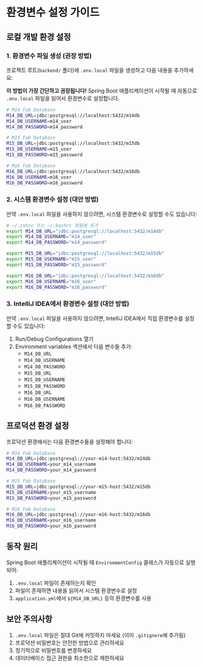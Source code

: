 # 환경변수 설정 가이드

## 로컬 개발 환경 설정

### 1. 환경변수 파일 생성 (권장 방법)

프로젝트 루트(`backend/` 폴더)에 `.env.local` 파일을 생성하고 다음 내용을 추가하세요:

**이 방법이 가장 간단하고 권장됩니다!** Spring Boot 애플리케이션이 시작될 때 자동으로 `.env.local` 파일을 읽어서 환경변수로 설정합니다.

```bash
# M14 Fab Database
M14_DB_URL=jdbc:postgresql://localhost:5432/m14db
M14_DB_USERNAME=m14_user
M14_DB_PASSWORD=m14_password

# M15 Fab Database
M15_DB_URL=jdbc:postgresql://localhost:5432/m15db
M15_DB_USERNAME=m15_user
M15_DB_PASSWORD=m15_password

# M16 Fab Database
M16_DB_URL=jdbc:postgresql://localhost:5432/m16db
M16_DB_USERNAME=m16_user
M16_DB_PASSWORD=m16_password
```

### 2. 시스템 환경변수 설정 (대안 방법)

만약 `.env.local` 파일을 사용하지 않으려면, 시스템 환경변수로 설정할 수도 있습니다:

```bash
# ~/.zshrc 또는 ~/.bashrc 파일에 추가
export M14_DB_URL="jdbc:postgresql://localhost:5432/m14db"
export M14_DB_USERNAME="m14_user"
export M14_DB_PASSWORD="m14_password"

export M15_DB_URL="jdbc:postgresql://localhost:5432/m15db"
export M15_DB_USERNAME="m15_user"
export M15_DB_PASSWORD="m15_password"

export M16_DB_URL="jdbc:postgresql://localhost:5432/m16db"
export M16_DB_USERNAME="m16_user"
export M16_DB_PASSWORD="m16_password"
```

### 3. IntelliJ IDEA에서 환경변수 설정 (대안 방법)

만약 `.env.local` 파일을 사용하지 않으려면, IntelliJ IDEA에서 직접 환경변수를 설정할 수도 있습니다:

1. Run/Debug Configurations 열기
2. Environment variables 섹션에서 다음 변수들 추가:
   - `M14_DB_URL`
   - `M14_DB_USERNAME`
   - `M14_DB_PASSWORD`
   - `M15_DB_URL`
   - `M15_DB_USERNAME`
   - `M15_DB_PASSWORD`
   - `M16_DB_URL`
   - `M16_DB_USERNAME`
   - `M16_DB_PASSWORD`

## 프로덕션 환경 설정

프로덕션 환경에서는 다음 환경변수들을 설정해야 합니다:

```bash
# M14 Fab Database
M14_DB_URL=jdbc:postgresql://your-m14-host:5432/m14db
M14_DB_USERNAME=your_m14_username
M14_DB_PASSWORD=your_m14_password

# M15 Fab Database
M15_DB_URL=jdbc:postgresql://your-m15-host:5432/m15db
M15_DB_USERNAME=your_m15_username
M15_DB_PASSWORD=your_m15_password

# M16 Fab Database
M16_DB_URL=jdbc:postgresql://your-m16-host:5432/m16db
M16_DB_USERNAME=your_m16_username
M16_DB_PASSWORD=your_m16_password
```

## 동작 원리

Spring Boot 애플리케이션이 시작될 때 `EnvironmentConfig` 클래스가 자동으로 실행되어:

1. `.env.local` 파일이 존재하는지 확인
2. 파일이 존재하면 내용을 읽어서 시스템 환경변수로 설정
3. `application.yml`에서 `${M14_DB_URL}` 등의 환경변수를 사용

## 보안 주의사항

1. `.env.local` 파일은 절대 Git에 커밋하지 마세요 (이미 `.gitignore`에 추가됨)
2. 프로덕션 비밀번호는 안전한 방법으로 관리하세요
3. 정기적으로 비밀번호를 변경하세요
4. 데이터베이스 접근 권한을 최소한으로 제한하세요 